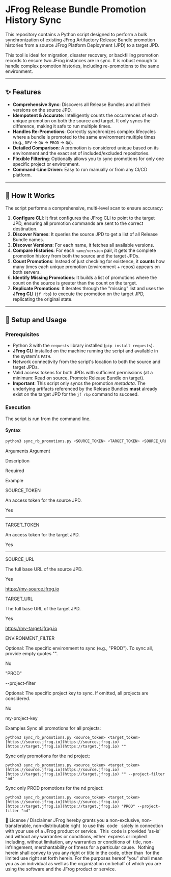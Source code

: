 # JFrog Release Bundle Promotion History Sync

This repository contains a Python script designed to perform a bulk synchronization of existing JFrog Artifactory Release Bundle promotion histories from a source JFrog Platform Deployment (JPD) to a target JPD.

This tool is ideal for migration, disaster recovery, or backfilling promotion records to ensure two JFrog instances are in sync. It is robust enough to handle complex promotion histories, including re-promotions to the same environment.

---

## ✨ Features

* **Comprehensive Sync**: Discovers all Release Bundles and all their versions on the source JPD.
* **Idempotent & Accurate**: Intelligently counts the occurrences of each unique promotion on both the source and target. It only syncs the difference, making it safe to run multiple times.
* **Handles Re-Promotions**: Correctly synchronizes complex lifecycles where a bundle is promoted to the same environment multiple times (e.g., `DEV` -> `QA` -> `PROD` -> `QA`).
* **Detailed Comparison**: A promotion is considered unique based on its environment and the exact set of included/excluded repositories.
* **Flexible Filtering**: Optionally allows you to sync promotions for only one specific project or environment.
* **Command-Line Driven**: Easy to run manually or from any CI/CD platform.

---

## 🔧 How It Works

The script performs a comprehensive, multi-level scan to ensure accuracy:

1.  **Configure CLI**: It first configures the JFrog CLI to point to the target JPD, ensuring all promotion commands are sent to the correct destination.
2.  **Discover Names**: It queries the source JPD to get a list of all Release Bundle names.
3.  **Discover Versions**: For each name, it fetches all available versions.
4.  **Compare Histories**: For each `name/version` pair, it gets the complete promotion history from both the source and the target JPDs.
5.  **Count Promotions**: Instead of just checking for existence, it **counts** how many times each unique promotion (environment + repos) appears on both servers.
6.  **Identify Missing Promotions**: It builds a list of promotions where the count on the source is greater than the count on the target.
7.  **Replicate Promotions**: It iterates through the "missing" list and uses the **JFrog CLI** (`jf rbp`) to execute the promotion on the target JPD, replicating the original state.

---

## 🚀 Setup and Usage

### Prerequisites

* Python 3 with the `requests` library installed (`pip install requests`).
* **JFrog CLI** installed on the machine running the script and available in the system's `PATH`.
* Network connectivity from the script's location to both the source and target JPDs.
* Valid access tokens for both JPDs with sufficient permissions (at a minimum: Read on source, Promote Release Bundle on target).
* **Important**: This script only syncs the promotion *metadata*. The underlying artifacts referenced by the Release Bundles **must** already exist on the target JPD for the `jf rbp` command to succeed.

### Execution

The script is run from the command line.

#### **Syntax**

```bash
python3 sync_rb_promotions.py <SOURCE_TOKEN> <TARGET_TOKEN> <SOURCE_URL> <TARGET_URL> [ENVIRONMENT_FILTER] [--project-filter <PROJECT_KEY>]
```
Arguments
Argument

Description

Required

Example

SOURCE_TOKEN

An access token for the source JPD.

Yes

****

TARGET_TOKEN

An access token for the target JPD.

Yes

****

SOURCE_URL

The full base URL of the source JPD.

Yes

https://my-source.jfrog.io

TARGET_URL

The full base URL of the target JPD.

Yes

https://my-target.jfrog.io

ENVIRONMENT_FILTER

Optional: The specific environment to sync (e.g., "PROD"). To sync all, provide empty quotes "".

No

"PROD"

--project-filter

Optional: The specific project key to sync. If omitted, all projects are considered.

No

my-project-key

Examples
Sync all promotions for all projects:
```
python3 sync_rb_promotions.py <source_token> <target_token> [https://source.jfrog.io](https://source.jfrog.io) [https://target.jfrog.io](https://target.jfrog.io) ""
```
Sync only promotions for the nd project:
```
python3 sync_rb_promotions.py <source_token> <target_token> [https://source.jfrog.io](https://source.jfrog.io) [https://target.jfrog.io](https://target.jfrog.io) "" --project-filter "nd"
```

Sync only PROD promotions for the nd project:
```
python3 sync_rb_promotions.py <source_token> <target_token> [https://source.jfrog.io](https://source.jfrog.io) [https://target.jfrog.io](https://target.jfrog.io) "PROD" --project-filter "nd"
```

📜 License / Disclaimer
JFrog hereby grants you a non-exclusive, non-transferable, non-distributable right 
to use this  code   solely in connection with your use of a JFrog product or service. 
This  code is provided 'as-is' and without any warranties or conditions, either 
express or implied including, without limitation, any warranties or conditions of 
title, non-infringement, merchantability or fitness for a particular cause. 
Nothing herein shall convey to you any right or title in the code, other than 
for the limited use right set forth herein. For the purposes hereof "you" shall
mean you as an individual as well as the organization on behalf of which you
are using the software and the JFrog product or service. 
